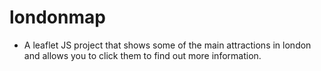 # londonmap

- A leaflet JS project that shows some of the main attractions in london and allows you to click them to find out more information.
